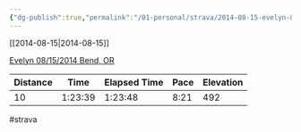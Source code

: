 ```yaml
---
{"dg-publish":true,"permalink":"/01-personal/strava/2014-08-15-evelyn-08-15-2014-bend-or/"}
---
```



[[2014-08-15\|2014-08-15]]

[Evelyn 08/15/2014 Bend, OR](https://www.strava.com/activities/181675171)

| Distance | Time    | Elapsed Time | Pace | Elevation |
| -------- | ------- | ------------ | ---- | --------- |
| 10       | 1:23:39 | 1:23:48      | 8:21 | 492       |




#strava

